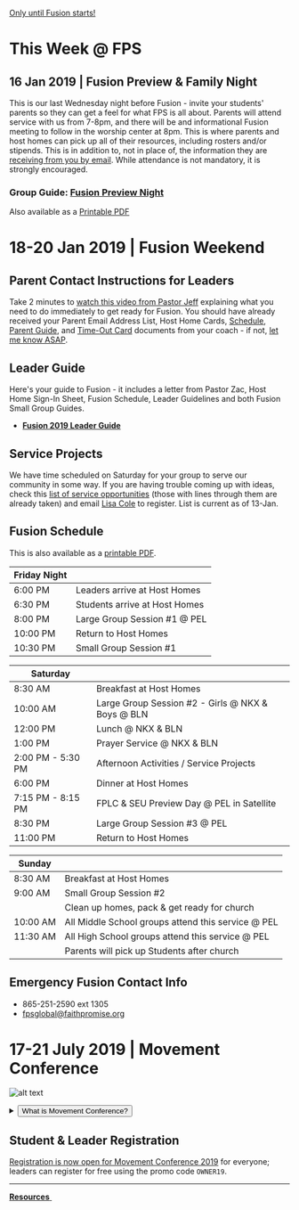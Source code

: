 <!-- set class to 'btn-primary' to make it blue & 'btn-danger' to make it red -->
<a class="btn btn-danger btn-block" href="#18-20-jan-2019-fusion-weekend" role="button">Only <b><span id="MyTimer"></span></b> until Fusion starts!</a>

# This Week @ FPS  

## 16 Jan 2019 | Fusion Preview & Family Night  
This is our last Wednesday night before Fusion - invite your students' parents so they can get a feel for what FPS is all about. Parents will attend service with us from 7-8pm, and there will be and informational Fusion meeting to follow in the worship center at 8pm. This is where parents and host homes can pick up all of their resources, including rosters and/or stipends. This is in addition to, not in place of, the information they are [receiving from you by email](#parent-contact-instructions-for-leaders). While attendance is not mandatory, it is strongly encouraged.  

### Group Guide: [Fusion Preview Night](guide.html)
Also available as a [Printable PDF](guide.pdf)

# 18-20 Jan 2019 | Fusion Weekend  

## Parent Contact Instructions for Leaders  
Take 2 minutes to [watch this video from Pastor Jeff](https://vimeo.com/310863066) explaining what you need to do immediately to get ready for Fusion. You should have already received your Parent Email Address List, Host Home Cards, [Schedule](#fusion-schedule),  [Parent Guide](fusion-parent-guide.pdf), and [Time-Out Card](fusion-timeout-card.pdf) documents from your coach - if not, [let me know ASAP](mailto:fps.leader.email@gmail.com).  

## Leader Guide  
Here's your guide to Fusion - it includes a letter from Pastor Zac, Host Home Sign-In Sheet, Fusion Schedule, Leader Guidelines and both Fusion Small Group Guides.  

- **[Fusion 2019 Leader Guide](fusion-leader-guide.pdf)**  

## Service Projects  
We have time scheduled on Saturday for your group to serve our community in some way. If you are having trouble coming up with ideas, check this [list of service opportunities](fusion-service-opportunities.pdf) (those with lines through them are already taken) and email [Lisa Cole](mailto:lisac@faithpromise.org) to register. List is current as of 13-Jan.  

## Fusion Schedule  
This is also available as a [printable PDF](fusion-schedule.pdf).  

| **Friday Night** |  |
| --- | --- |
| 6:00 PM  | Leaders arrive at Host Homes |
| 6:30 PM  | Students arrive at Host Homes |
| 8:00 PM  | Large Group Session #1 @ PEL |
| 10:00 PM | Return to Host Homes |
| 10:30 PM | Small Group Session #1 |

| **Saturday** |  |
| --- | --- |
| 8:30 AM  | Breakfast at Host Homes |
| 10:00 AM | Large Group Session #2 - Girls @ NKX & Boys @ BLN |
| 12:00 PM | Lunch @ NKX & BLN |
| 1:00 PM  | Prayer Service @ NKX & BLN |
| 2:00 PM - 5:30 PM | Afternoon Activities / Service Projects |
| 6:00 PM | Dinner at Host Homes |
| 7:15 PM - 8:15 PM | FPLC & SEU Preview Day @ PEL in Satellite |
| 8:30 PM | Large Group Session #3 @ PEL |
| 11:00 PM | Return to Host Homes |

| **Sunday** |  |
| --- | --- |
| 8:30 AM | Breakfast at Host Homes |
| 9:00 AM | Small Group Session #2 |
|  | Clean up homes, pack & get ready for church |
| 10:00 AM | All Middle School groups attend this service @ PEL |
| 11:30 AM | All High School groups attend this service @ PEL |
|  | Parents will pick up Students after church |

## Emergency Fusion Contact Info  
- 865-251-2590 ext 1305  
- [fpsglobal@faithpromise.org](mailto:fps-global@faithpromise.org)  

# 17-21 July 2019 | Movement Conference  
![alt text](https://d16gqslxckkrrx.cloudfront.net/resized/480/images/events/movement-conference-2019-tall.jpg "Movement 2019 Logo")
<details>
  <summary><button type="button" class="btn btn-default btn-xs">What is Movement Conference?</button></summary>
  <h4>Movement is a three day conference where students from across the state of Tennessee are encouraged and inspired to join the movement and take it back to their schools and communities. Students will experience incredible worship and music, be inspired by world-class communicators, and have a ton of fun with hundreds of other students. An awakening is coming to our nation, and we believe it will start right here, right now - will you join the Movement?</h4>
</details>  

## Student & Leader Registration
[Registration is now open for Movement Conference 2019](https://movementconf.com/) for everyone; leaders can register for free using the promo code `OWNER19`.

<!--
# Jan 2020 | Fusion Weekend
<details>
  <summary><button type="button" class="btn btn-default btn-xs">What is Fusion Weekend?</button></summary>
  <h4>Fusion is an overnight weekend retreat that begins on Friday evening and ends on Sunday afternoon. Leaders and students will stay in a local host home for fellowship, small group time, meals, and some sleep each night. Music, worship, speaker messages, and just-for-fun events are experienced Friday night and throughout the day Saturday. The weekend closes out on Sunday at your local Faith Promise campus.</h4>
</details>
More information about Fusion 2020 will be posted soon.    
-->

<!--End of Markdown Content-->
<script src="scripts.js"></script>

<!--Bottom Page Nav Buttons-->
<hr>
<a class="btn btn-default btn-sm" href="/resources" role="button"><b>Resources</b>&nbsp;<i class="fa fa-arrow-right"></i></a>

